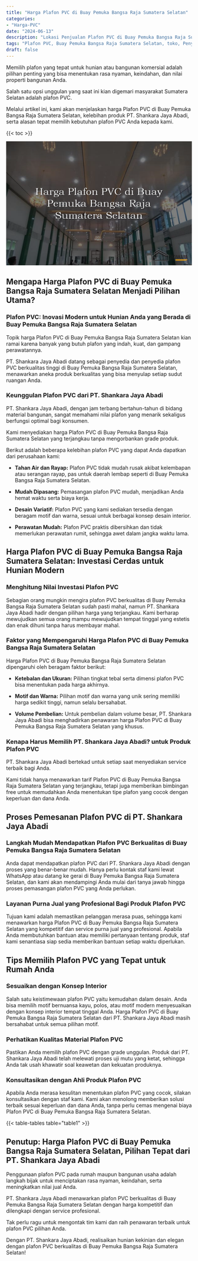 ```yaml
---
title: "Harga Plafon PVC di Buay Pemuka Bangsa Raja Sumatera Selatan"
categories: 
- "Harga-PVC"
date: "2024-06-13"
description: "Lokasi Penjualan Plafon PVC di Buay Pemuka Bangsa Raja Sumatera Selatan bagi rumah, perkantoran, serta ritel. Material terbaik, beragam motif, variasi warna elegan, beserta jasa penempatan oleh tim profesional dan jaminan resmi!|Layanan penjualan Plafon PVC di Buay Pemuka Bangsa Raja Sumatera Selatan bagi keperluan hunian, office, atau toko, beserta panel unggulan dan penempatan oleh tim berpengalaman serta garansi resmi.|Solusi Plafon PVC di Buay Pemuka Bangsa Raja Sumatera Selatan yang terpercaya bagi tempat tinggal, kantor, dan ritel, dengan material unggulan dan penempatan ditangani oleh tim profesional serta kepastian resmi.|Distribusi Plafon PVC di Buay Pemuka Bangsa Raja Sumatera Selatan bagi tempat tinggal, office, serta toko, dengan material terbaik dan penempatan ditangani oleh tim ahli, dilengkapi beserta kepastian resmi.}"
tags: "Plafon PVC, Buay Pemuka Bangsa Raja Sumatera Selatan, toko, Penyedia, distributor"
draft: false
---
```


Memilih plafon yang tepat untuk hunian atau bangunan komersial adalah pilihan penting yang bisa menentukan rasa nyaman, keindahan, dan nilai properti bangunan Anda.

Salah satu opsi unggulan yang saat ini kian digemari masyarakat Sumatera Selatan adalah plafon PVC.

Melalui artikel ini, kami akan menjelaskan harga Plafon PVC di Buay Pemuka Bangsa Raja Sumatera Selatan, kelebihan produk PT. Shankara Jaya Abadi, serta alasan tepat memilih kebutuhan plafon PVC Anda kepada kami.

{{< toc >}}

![Harga Plafon PVC di Buay Pemuka Bangsa Raja Sumatera Selatan](/images/Harga-PVC/Harga-Plafon-PVC-di-Buay-Pemuka-Bangsa-Raja-Sumatera-Selatan.png)


## Mengapa Harga Plafon PVC di Buay Pemuka Bangsa Raja Sumatera Selatan Menjadi Pilihan Utama?

### Plafon PVC: Inovasi Modern untuk Hunian Anda yang Berada di Buay Pemuka Bangsa Raja Sumatera Selatan

Topik harga Plafon PVC di Buay Pemuka Bangsa Raja Sumatera Selatan kian ramai karena banyak yang butuh plafon yang indah, kuat, dan gampang perawatannya.

PT. Shankara Jaya Abadi datang sebagai penyedia dan penyedia plafon PVC berkualitas tinggi di Buay Pemuka Bangsa Raja Sumatera Selatan, menawarkan aneka produk berkualitas yang bisa menyulap setiap sudut ruangan Anda.

### Keunggulan Plafon PVC dari PT. Shankara Jaya Abadi

PT. Shankara Jaya Abadi, dengan jam terbang bertahun-tahun di bidang material bangunan, sangat memahami nilai plafon yang menarik sekaligus berfungsi optimal bagi konsumen.

Kami menyediakan harga Plafon PVC di Buay Pemuka Bangsa Raja Sumatera Selatan yang terjangkau tanpa mengorbankan grade produk.

Berikut adalah beberapa kelebihan plafon PVC yang dapat Anda dapatkan dari perusahaan kami:

- **Tahan Air dan Rayap:** Plafon PVC tidak mudah rusak akibat kelembapan atau serangan rayap, pas untuk daerah lembap seperti di Buay Pemuka Bangsa Raja Sumatera Selatan.

- **Mudah Dipasang:** Pemasangan plafon PVC mudah, menjadikan Anda hemat waktu serta biaya kerja.

- **Desain Variatif:** Plafon PVC yang kami sediakan tersedia dengan beragam motif dan warna, sesuai untuk berbagai konsep desain interior.

- **Perawatan Mudah:** Plafon PVC praktis dibersihkan dan tidak memerlukan perawatan rumit, sehingga awet dalam jangka waktu lama.

## Harga Plafon PVC di Buay Pemuka Bangsa Raja Sumatera Selatan: Investasi Cerdas untuk Hunian Modern

### Menghitung Nilai Investasi Plafon PVC

Sebagian orang mungkin mengira plafon PVC berkualitas di Buay Pemuka Bangsa Raja Sumatera Selatan sudah pasti mahal, namun PT. Shankara Jaya Abadi hadir dengan pilihan harga yang terjangkau. Kami berharap mewujudkan semua orang mampu mewujudkan tempat tinggal yang estetis dan enak dihuni tanpa harus membayar mahal.

### Faktor yang Mempengaruhi Harga Plafon PVC di Buay Pemuka Bangsa Raja Sumatera Selatan

Harga Plafon PVC di Buay Pemuka Bangsa Raja Sumatera Selatan dipengaruhi oleh beragam faktor berikut:

- **Ketebalan dan Ukuran:** Pilihan tingkat tebal serta dimensi plafon PVC bisa menentukan pada harga akhirnya.

- **Motif dan Warna:** Pilihan motif dan warna yang unik sering memiliki harga sedikit tinggi, namun selalu bersahabat.

- **Volume Pembelian:** Untuk pembelian dalam volume besar, PT. Shankara Jaya Abadi bisa menghadirkan penawaran harga Plafon PVC di Buay Pemuka Bangsa Raja Sumatera Selatan yang khusus.

### Kenapa Harus Memilih PT. Shankara Jaya Abadi? untuk Produk Plafon PVC

PT. Shankara Jaya Abadi bertekad untuk setiap saat menyediakan service terbaik bagi Anda.

Kami tidak hanya menawarkan tarif Plafon PVC di Buay Pemuka Bangsa Raja Sumatera Selatan yang terjangkau, tetapi juga memberikan bimbingan free untuk memudahkan Anda menentukan tipe plafon yang cocok dengan keperluan dan dana Anda.

## Proses Pemesanan Plafon PVC di PT. Shankara Jaya Abadi

### Langkah Mudah Mendapatkan Plafon PVC Berkualitas di Buay Pemuka Bangsa Raja Sumatera Selatan

Anda dapat mendapatkan plafon PVC dari PT. Shankara Jaya Abadi dengan proses yang benar-benar mudah. Hanya perlu kontak staf kami lewat WhatsApp atau datang ke gerai di Buay Pemuka Bangsa Raja Sumatera Selatan, dan kami akan mendampingi Anda mulai dari tanya jawab hingga proses pemasangan plafon PVC yang Anda perlukan.

### Layanan Purna Jual yang Profesional Bagi Produk Plafon PVC

Tujuan kami adalah memastikan pelanggan merasa puas, sehingga kami menawarkan harga Plafon PVC di Buay Pemuka Bangsa Raja Sumatera Selatan yang kompetitif dan service purna jual yang profesional. Apabila Anda membutuhkan bantuan atau memiliki pertanyaan tentang produk, staf kami senantiasa siap sedia memberikan bantuan setiap waktu diperlukan.

## Tips Memilih Plafon PVC yang Tepat untuk Rumah Anda

### Sesuaikan dengan Konsep Interior

Salah satu keistimewaan plafon PVC yaitu kemudahan dalam desain. Anda bisa memilih motif bernuansa kayu, polos, atau motif modern menyesuaikan dengan konsep interior tempat tinggal Anda. Harga Plafon PVC di Buay Pemuka Bangsa Raja Sumatera Selatan dari PT. Shankara Jaya Abadi masih bersahabat untuk semua pilihan motif.

### Perhatikan Kualitas Material Plafon PVC

Pastikan Anda memilih plafon PVC dengan grade unggulan. Produk dari PT. Shankara Jaya Abadi telah melewati proses uji mutu yang ketat, sehingga Anda tak usah khawatir soal keawetan dan kekuatan produknya.

### Konsultasikan dengan Ahli Produk Plafon PVC

Apabila Anda merasa kesulitan menentukan plafon PVC yang cocok, silakan konsultasikan dengan staf kami. Kami akan menolong memberikan solusi terbaik sesuai keperluan dan dana Anda, tanpa perlu cemas mengenai biaya Plafon PVC di Buay Pemuka Bangsa Raja Sumatera Selatan.

{{< table-tables table="table1" >}}

## Penutup: Harga Plafon PVC di Buay Pemuka Bangsa Raja Sumatera Selatan, Pilihan Tepat dari PT. Shankara Jaya Abadi

Penggunaan plafon PVC pada rumah maupun bangunan usaha adalah langkah bijak untuk menciptakan rasa nyaman, keindahan, serta meningkatkan nilai jual Anda.

PT. Shankara Jaya Abadi menawarkan plafon PVC berkualitas di Buay Pemuka Bangsa Raja Sumatera Selatan dengan harga kompetitif dan dilengkapi dengan service profesional.

Tak perlu ragu untuk mengontak tim kami dan raih penawaran terbaik untuk plafon PVC pilihan Anda.

Dengan PT. Shankara Jaya Abadi, realisaikan hunian kekinian dan elegan dengan plafon PVC berkualitas di Buay Pemuka Bangsa Raja Sumatera Selatan!